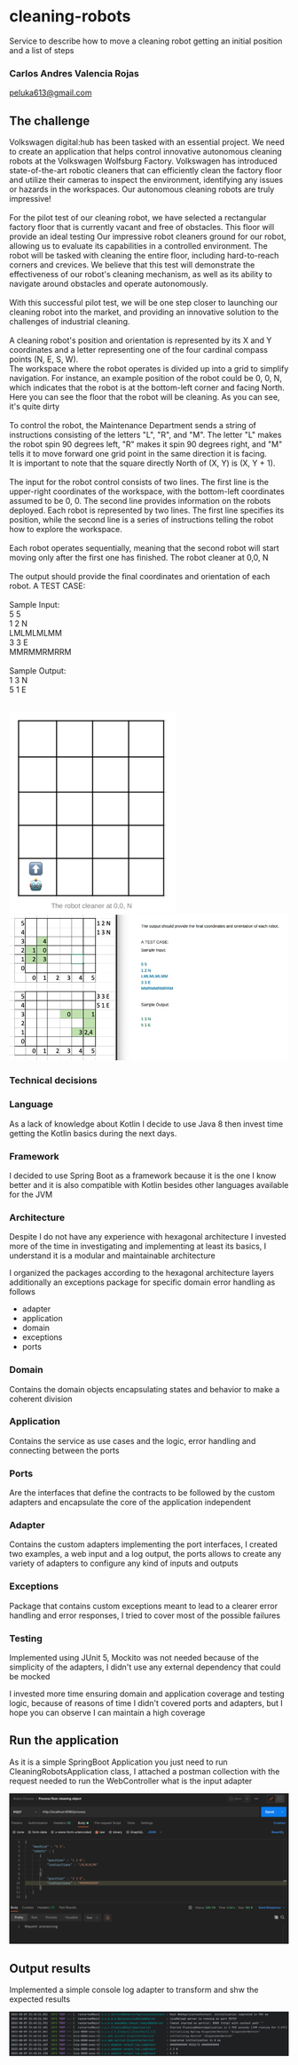 # cleaning-robots
Service to describe how to move a cleaning robot getting an initial position and a list of steps

### Carlos Andres Valencia Rojas
peluka613@gmail.com

## The challenge
Volkswagen digital:hub has been tasked with an essential project. We need to create
an application that helps control innovative autonomous cleaning robots at the
Volkswagen Wolfsburg Factory. Volkswagen has introduced state-of-the-art robotic
cleaners that can efficiently clean the factory floor and utilize their cameras to inspect
the environment, identifying any issues or hazards in the workspaces. Our autonomous
cleaning robots are truly impressive!
<br><br>
For the pilot test of our cleaning robot, we have selected a rectangular factory floor
that is currently vacant and free of obstacles. This floor will provide an ideal testing
Our impressive robot cleaners ground for our robot, allowing us to evaluate its capabilities in a controlled environment.
The robot will be tasked with cleaning the entire floor, including hard-to-reach corners
and crevices. We believe that this test will demonstrate the effectiveness of our robot's
cleaning mechanism, as well as its ability to navigate around obstacles and operate
autonomously. <br><br>
With this successful pilot test, we will be one step closer to launching our
cleaning robot into the market, and providing an innovative solution to the challenges of
industrial cleaning.
<br><br>
A cleaning robot's position and orientation is represented by its X and Y coordinates and
a letter representing one of the four cardinal compass points (N, E, S, W). <br>
The workspace where the robot operates is divided up into a grid to simplify navigation. For
instance, an example position of the robot could be 0, 0, N, which indicates that the
robot is at the bottom-left corner and facing North.
Here you can see the floor that the robot will be cleaning. As you can see, it's quite dirty
<br><br>
To control the robot, the Maintenance Department sends a string of instructions
consisting of the letters "L", "R", and "M". The letter "L" makes the robot spin 90 degrees
left, "R" makes it spin 90 degrees right, and "M" tells it to move forward one grid point in
the same direction it is facing.
<br>
It is important to note that the square directly North of (X, Y) is (X, Y + 1).
<br><br>
The input for the robot control consists of two lines. The first line is the upper-right
coordinates of the workspace, with the bottom-left coordinates assumed to be 0, 0. The
second line provides information on the robots deployed. Each robot is represented by
two lines. The first line specifies its position, while the second line is a series of
instructions telling the robot how to explore the workspace.
<br><br>
Each robot operates sequentially, meaning that the second robot will start moving only
after the first one has finished.
The robot cleaner at 0,0, N
<br><br>
The output should provide the final coordinates and orientation of each robot.
A TEST CASE:<br><br>
Sample Input:<br>
5 5<br>
1 2 N<br>
LMLMLMLMM<br>
3 3 E<br>
MMRMMRMRRM<br><br>
Sample Output:<br>
1 3 N<br>
5 1 E<br><br>

![img.png](img.png) ![img_1.png](img_1.png)

### Technical decisions

### Language

As a lack of knowledge about Kotlin I decide to use Java 8 then invest time getting the Kotlin basics during the next days.

### Framework

I decided to use Spring Boot as a framework because it is the one I know better and it is also compatible with Kotlin besides other languages available for the JVM

### Architecture

Despite I do not have any experience with hexagonal architecture I invested more of the time in investigating and implementing at least its basics, I understand it is a modular and maintainable architecture

I organized the packages according to the hexagonal architecture layers additionally an exceptions package for specific domain error handling as follows

- adapter
- application
- domain
- exceptions
- ports

### Domain

Contains the domain objects encapsulating states and behavior to make a coherent division

### Application

Contains the service as use cases and the logic, error handling and connecting between the ports

### Ports

Are the interfaces that define the contracts to be followed by the custom adapters and encapsulate the core of the application independent

### Adapter

Contains the custom adapters implementing the port interfaces, I created two examples, a web input and a log output, the ports allows to create any variety of adapters to configure any kind of inputs and outputs

### Exceptions 

Package that contains custom exceptions meant to lead to a clearer error handling and error responses, I tried to cover most of the possible failures 

### Testing

Implemented using JUnit 5, Mockito was not needed because of the simplicity of the adapters, I didn't use any external dependency that could be mocked

I invested more time ensuring domain and application coverage and testing logic, because of reasons of time I didn't covered ports and adapters, but I hope you can observe I can maintain a high coverage 

## Run the application

As it is a simple SpringBoot Application you just need to run CleaningRobotsApplication class, I attached a postman collection with the request needed to run the WebController what is the input adapter

![img_2.png](img_2.png)

## Output results

Implemented a simple console log adapter to transform and shw the expected results

![img_3.png](img_3.png)
